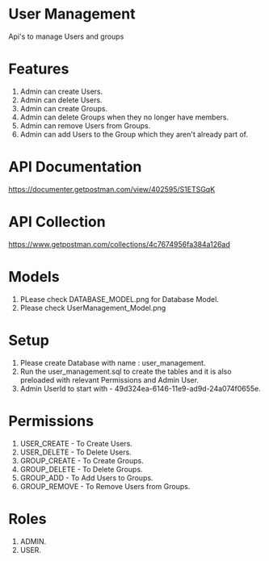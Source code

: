 # User Management

Api's to manage Users and groups

# Features
1. Admin can create Users.
2. Admin can delete Users.
3. Admin can create Groups.
4. Admin can delete Groups when they no longer have members.
5. Admin can remove Users from Groups.
6. Admin can add Users to the Group which they aren't already part of.

# API Documentation
https://documenter.getpostman.com/view/402595/S1ETSGqK

# API Collection
https://www.getpostman.com/collections/4c7674956fa384a126ad

# Models
1. PLease check DATABASE_MODEL.png for Database Model.
2. Please check UserManagement_Model.png

# Setup
1. Please create Database with name : user_management.
3. Run the user_management.sql to create the tables and it is also preloaded with relevant Permissions and Admin User.
4. Admin UserId to start with - 49d324ea-6146-11e9-ad9d-24a074f0655e.

# Permissions
1. USER_CREATE - To Create Users.
2. USER_DELETE - To Delete Users.
3. GROUP_CREATE - To Create Groups.
4. GROUP_DELETE - To Delete Groups.
5. GROUP_ADD - To Add Users to Groups.
6. GROUP_REMOVE - To Remove Users from Groups.

# Roles
1. ADMIN.
2. USER.
